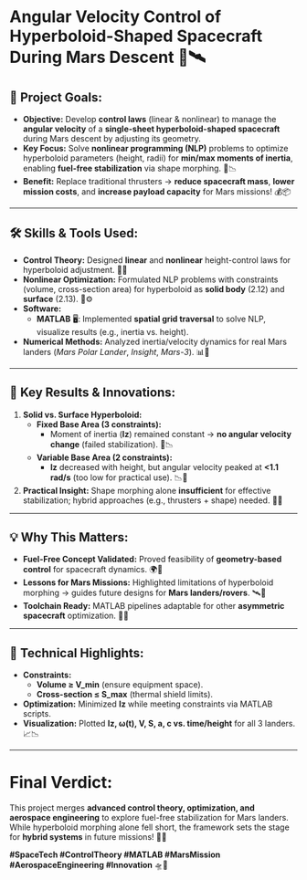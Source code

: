# **Angular Velocity Control of Hyperboloid-Shaped Spacecraft During Mars Descent** 🚀🛰️  

## **📌 Project Goals:**  
- **Objective:** Develop **control laws** (linear & nonlinear) to manage the **angular velocity** of a **single-sheet hyperboloid-shaped spacecraft** during Mars descent by adjusting its geometry.  
- **Key Focus:** Solve **nonlinear programming (NLP)** problems to optimize hyperboloid parameters (height, radii) for **min/max moments of inertia**, enabling **fuel-free stabilization** via shape morphing. 🔄📉  
- **Benefit:** Replace traditional thrusters → **reduce spacecraft mass**, **lower mission costs**, and **increase payload capacity** for Mars missions! 💰📦  

---

## **🛠️ Skills & Tools Used:**  
- **Control Theory:** Designed **linear** and **nonlinear** height-control laws for hyperboloid adjustment. 📐🔧  
- **Nonlinear Optimization:** Formulated NLP problems with constraints (volume, cross-section area) for hyperboloid as **solid body** (2.12) and **surface** (2.13). 🧮⚙️  
- **Software:**  
  - **MATLAB** 🖥️: Implemented **spatial grid traversal** to solve NLP, visualize results (e.g., inertia vs. height).  
- **Numerical Methods:** Analyzed inertia/velocity dynamics for real Mars landers (*Mars Polar Lander*, *Insight*, *Mars-3*). 📊🔢  

---

## **🌟 Key Results & Innovations:**  
1. **Solid vs. Surface Hyperboloid:**  
   - **Fixed Base Area (3 constraints):**  
     - Moment of inertia (**Iz**) remained constant → **no angular velocity change** (failed stabilization). 🚫📉  
   - **Variable Base Area (2 constraints):**  
     - **Iz** decreased with height, but angular velocity peaked at **<1.1 rad/s** (too low for practical use). 📉🔴  
2. **Practical Insight:** Shape morphing alone **insufficient** for effective stabilization; hybrid approaches (e.g., thrusters + shape) needed. 🤖🔧  

---

## **💡 Why This Matters:**  
- **Fuel-Free Concept Validated:** Proved feasibility of **geometry-based control** for spacecraft dynamics. 🌍🔬  
- **Lessons for Mars Missions:** Highlighted limitations of hyperboloid morphing → guides future designs for **Mars landers/rovers**. 🛰️🔴  
- **Toolchain Ready:** MATLAB pipelines adaptable for other **asymmetric spacecraft** optimization. 🚀✨  

---

## **🔬 Technical Highlights:**  
- **Constraints:**  
  - **Volume ≥ V_min** (ensure equipment space).  
  - **Cross-section ≤ S_max** (thermal shield limits).  
- **Optimization:** Minimized **Iz** while meeting constraints via MATLAB scripts.  
- **Visualization:** Plotted **Iz, ω(t), V, S, a, c vs. time/height** for all 3 landers. 📈📉  

---

# **Final Verdict:**  
This project merges **advanced control theory, optimization, and aerospace engineering** to explore fuel-free stabilization for Mars landers. While hyperboloid morphing alone fell short, the framework sets the stage for **hybrid systems** in future missions! 🎯🚀  

**#SpaceTech #ControlTheory #MATLAB #MarsMission #AerospaceEngineering #Innovation** 🛸🔴  
